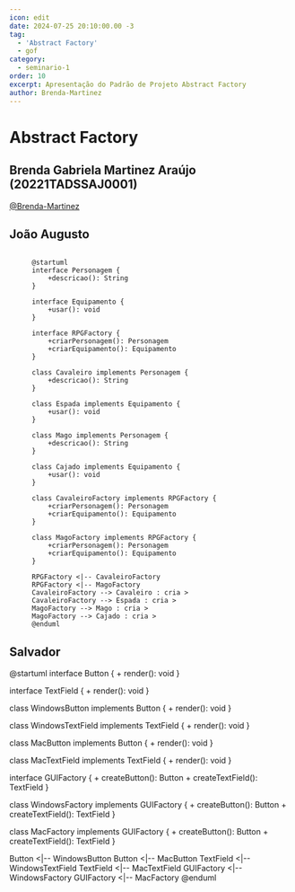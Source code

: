 ```yaml
---
icon: edit
date: 2024-07-25 20:10:00.00 -3
tag:
  - 'Abstract Factory'
  - gof
category:
  - seminario-1
order: 10
excerpt: Apresentação do Padrão de Projeto Abstract Factory
author: Brenda-Martinez
---
```

# Abstract Factory


## Brenda Gabriela Martinez Araújo (20221TADSSAJ0001) 

[@Brenda-Martinez](https://github.com/Brenda-Martinez)

<!-- @include: ../../../includes/seminario-1-Brenda-Martinez/README.md -->





## João Augusto

<figure>
  
```plantuml

@startuml
interface Personagem {
    +descricao(): String
}

interface Equipamento {
    +usar(): void
}

interface RPGFactory {
    +criarPersonagem(): Personagem
    +criarEquipamento(): Equipamento
}

class Cavaleiro implements Personagem {
    +descricao(): String
}

class Espada implements Equipamento {
    +usar(): void
}

class Mago implements Personagem {
    +descricao(): String
}

class Cajado implements Equipamento {
    +usar(): void
}

class CavaleiroFactory implements RPGFactory {
    +criarPersonagem(): Personagem
    +criarEquipamento(): Equipamento
}

class MagoFactory implements RPGFactory {
    +criarPersonagem(): Personagem
    +criarEquipamento(): Equipamento
}

RPGFactory <|-- CavaleiroFactory
RPGFactory <|-- MagoFactory
CavaleiroFactory --> Cavaleiro : cria >
CavaleiroFactory --> Espada : cria >
MagoFactory --> Mago : cria >
MagoFactory --> Cajado : cria >
@enduml

```
</figure>


## Salvador

@startuml
interface Button {
    + render(): void
}

interface TextField {
    + render(): void
}

class WindowsButton implements Button {
    + render(): void
}

class WindowsTextField implements TextField {
    + render(): void
}

class MacButton implements Button {
    + render(): void
}

class MacTextField implements TextField {
    + render(): void
}

interface GUIFactory {
    + createButton(): Button
    + createTextField(): TextField
}

class WindowsFactory implements GUIFactory {
    + createButton(): Button
    + createTextField(): TextField
}

class MacFactory implements GUIFactory {
    + createButton(): Button
    + createTextField(): TextField
}

Button <|-- WindowsButton
Button <|-- MacButton
TextField <|-- WindowsTextField
TextField <|-- MacTextField
GUIFactory <|-- WindowsFactory
GUIFactory <|-- MacFactory
@enduml
